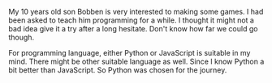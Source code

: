 My 10 years old son Bobben is very interested to making some games. I had been asked to teach him programming for a while. I thought it might not a bad idea give it a try after a long hesitate. Don't know how far we could go though.

For programming language, either Python or JavaScript is suitable in my mind. There might be other suitable language as well. Since I know Python a bit better than JavaScript. So Python was chosen for the journey.
